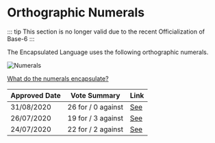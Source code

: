 # Orthographic Numerals

::: tip This section is no longer valid due to the recent Officialization of Base-6 :::

The Encapsulated Language uses the following orthographic numerals.

![Numerals](/elp-documentation/img/numbers/Numerals.png)

[What do the numerals encapsulate?](https://kroyxlab.github.io/elp-documentation/encapsulation.html#numerals)

| Approved Date |    Vote Summary    | Link                                                                                                                    |
| ------------- | :----------------: | ----------------------------------------------------------------------------------------------------------------------- |
| 31/08/2020    | 26 for / 0 against | [See](https://www.reddit.com/r/EncapsulatedLanguage/comments/iitsfp/official_proposal_vote_to_change_numeral_0/)        |
| 26/07/2020    | 19 for / 3 against | [See](https://www.reddit.com/r/EncapsulatedLanguage/comments/hwyxdw/official_proposal_vote_to_modify_numeral_0_for/)    |
| 24/07/2020    | 22 for / 2 against | [See](https://www.reddit.com/r/EncapsulatedLanguage/comments/hvmhsr/official_proposal_vote_to_officialise_the_numeral/) |
